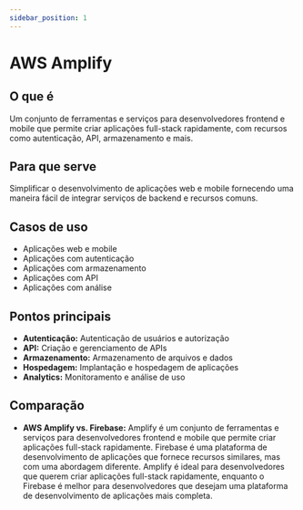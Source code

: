```yaml
---
sidebar_position: 1
---
```


# AWS Amplify

## O que é
Um conjunto de ferramentas e serviços para desenvolvedores frontend e mobile que permite criar aplicações full-stack rapidamente, com recursos como autenticação, API, armazenamento e mais.

## Para que serve
Simplificar o desenvolvimento de aplicações web e mobile fornecendo uma maneira fácil de integrar serviços de backend e recursos comuns.

## Casos de uso
- Aplicações web e mobile
- Aplicações com autenticação
- Aplicações com armazenamento
- Aplicações com API
- Aplicações com análise

## Pontos principais
- **Autenticação:** Autenticação de usuários e autorização
- **API:** Criação e gerenciamento de APIs
- **Armazenamento:** Armazenamento de arquivos e dados
- **Hospedagem:** Implantação e hospedagem de aplicações
- **Analytics:** Monitoramento e análise de uso

## Comparação
- **AWS Amplify vs. Firebase:** Amplify é um conjunto de ferramentas e serviços para desenvolvedores frontend e mobile que permite criar aplicações full-stack rapidamente. Firebase é uma plataforma de desenvolvimento de aplicações que fornece recursos similares, mas com uma abordagem diferente. Amplify é ideal para desenvolvedores que querem criar aplicações full-stack rapidamente, enquanto o Firebase é melhor para desenvolvedores que desejam uma plataforma de desenvolvimento de aplicações mais completa. 